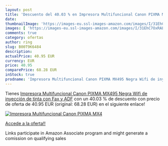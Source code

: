 ```yaml
---
layout: post
title: 'Descuento del 40.03 % en Impresora Multifuncional Canon PIXMA MX4'
date: 
thumbnailImage: 'https://images-eu.ssl-images-amazon.com/images/I/31EhC7OxRAL._SL200_.jpg'
images: [ 'https://images-eu.ssl-images-amazon.com/images/I/31EhC7OxRAL._SL200_.jpg' ]
comments: true
category: ofertas
author: ring
slug: B00T9K6484
description:
actualPrice: 40.95 EUR
currency: EUR
price: 40.95
comparePrice: 68.28 EUR
inStock: true
prodname: 'Impresora Multifuncional Canon PIXMA MX495 Negra Wifi de inyección de tinta con Fax y ADF'
---
```


Tienes [Impresora Multifuncional Canon PIXMA MX495 Negra Wifi de inyección de tinta con Fax y ADF](https://www.amazon.es/dp/B00T9K6484/?tag=tolees-21) con un 40.03 % de descuento con precio de oferta de 40.95 EUR (original: 68.28 EUR) en el siguiente enlace!

[![Impresora Multifuncional Canon PIXMA MX4](https://images-eu.ssl-images-amazon.com/images/I/31EhC7OxRAL._SL200_.jpg)](https://www.amazon.es/dp/B00T9K6484/?tag=tolees-21)

[Accede a la oferta!!](https://www.amazon.es/dp/B00T9K6484/?tag=tolees-21)

Links participate in Amazon Associate program and might generate a comission on qualifying sales


